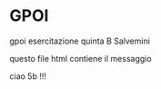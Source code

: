 # GPOI
gpoi esercitazione quinta B Salvemini
<p> questo file html contiene il messaggio </p>
ciao 5b !!! 
